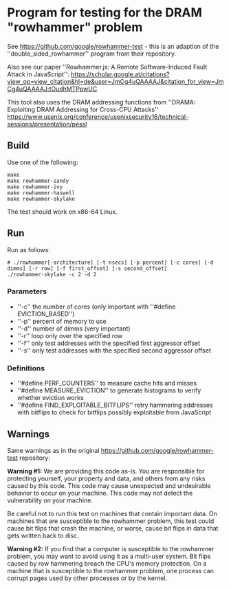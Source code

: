 # Program for testing for the DRAM "rowhammer" problem

See https://github.com/google/rowhammer-test - this is an adaption of the
''double_sided_rowhammer'' program from their repository.

Also see our paper ''Rowhammer.js: A Remote Software-Induced Fault Attack in JavaScript'': https://scholar.google.at/citations?view_op=view_citation&hl=de&user=JmCg4uQAAAAJ&citation_for_view=JmCg4uQAAAAJ:tOudhMTPpwUC

This tool also uses the DRAM addressing functions from ''DRAMA: Exploiting DRAM Addressing for Cross-CPU Attacks'' https://www.usenix.org/conference/usenixsecurity16/technical-sessions/presentation/pessl

## Build

Use one of the following:
```
make
make rowhammer-sandy
make rowhammer-ivy
make rowhammer-haswell
make rowhammer-skylake
```

The test should work on x86-64 Linux.

## Run

Run as follows:
```
# ./rowhammer[-architecture] [-t nsecs] [-p percent] [-c cores] [-d dimms] [-r row] [-f first_offset] [-s second_offset]
./rowhammer-skylake -c 2 -d 2
```
### Parameters
- ''-c'' the number of cores (only important with ''#define EVICTION_BASED'')
- ''-p'' percent of memory to use
- ''-d'' number of dimms (very important)
- ''-r'' loop only over the specified row
- ''-f'' only test addresses with the specified first aggressor offset
- ''-s'' only test addresses with the specified second aggressor offset

### Definitions
- ''#define PERF_COUNTERS'' to measure cache hits and misses
- ''#define MEASURE_EVICTION'' to generate histograms to verify whether eviction works
- ''#define FIND_EXPLOITABLE_BITFLIPS'' retry hammering addresses with bitflips to check for bitflips possibly exploitable from JavaScript

## Warnings

Same warnings as in the original https://github.com/google/rowhammer-test repository:

**Warning #1:** We are providing this code as-is.  You are responsible
for protecting yourself, your property and data, and others from any
risks caused by this code.  This code may cause unexpected and
undesirable behavior to occur on your machine.  This code may not
detect the vulnerability on your machine.

Be careful not to run this test on machines that contain important
data.  On machines that are susceptible to the rowhammer problem, this
test could cause bit flips that crash the machine, or worse, cause bit
flips in data that gets written back to disc.

**Warning #2:** If you find that a computer is susceptible to the
rowhammer problem, you may want to avoid using it as a multi-user
system.  Bit flips caused by row hammering breach the CPU's memory
protection.  On a machine that is susceptible to the rowhammer
problem, one process can corrupt pages used by other processes or by
the kernel.

